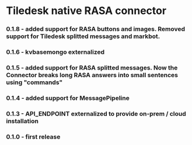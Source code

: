 # Tiledesk native RASA connector

### 0.1.8 - added support for RASA buttons and images. Removed support for Tiledesk splitted messages and markbot.

### 0.1.6 - kvbasemongo externalized

### 0.1.5 - added support for RASA splitted messages. Now the Connector breaks long RASA answers into small sentences using "commands"

### 0.1.4 - added support for MessagePipeline

### 0.1.3 - API_ENDPOINT externalized to provide on-prem / cloud installation

### 0.1.0 - first release
